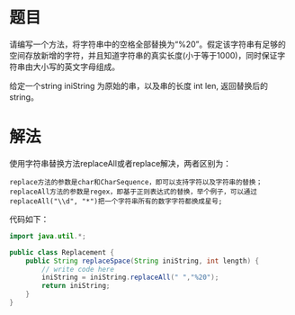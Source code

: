 # 题目
请编写一个方法，将字符串中的空格全部替换为“%20”。假定该字符串有足够的空间存放新增的字符，并且知道字符串的真实长度(小于等于1000)，同时保证字符串由大小写的英文字母组成。

给定一个string iniString 为原始的串，以及串的长度 int len, 返回替换后的string。

# 解法
使用字符串替换方法replaceAll或者replace解决，两者区别为：

```
replace方法的参数是char和CharSequence，即可以支持字符以及字符串的替换；
replaceAll方法的参数是regex，即基于正则表达式的替换，举个例子，可以通过replaceAll("\\d", "*")把一个字符串所有的数字字符都换成星号;
```
代码如下：

```java
import java.util.*;

public class Replacement {
    public String replaceSpace(String iniString, int length) {
        // write code here 
        iniString = iniString.replaceAll(" ","%20");
        return iniString;
    }
}
```
